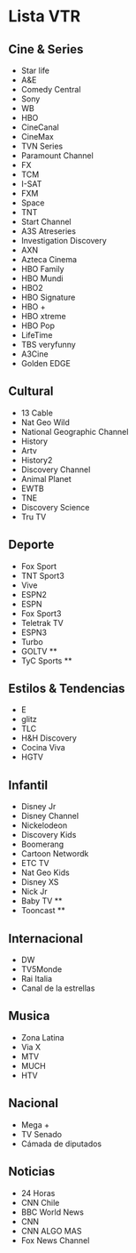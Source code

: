 # Lista VTR

## Cine & Series
- Star life
- A&E
- Comedy Central
- Sony
- WB
- HBO
- CineCanal
- CineMax
- TVN Series
- Paramount Channel
- FX
- TCM
- I-SAT
- FXM
- Space
- TNT
- Start Channel
- A3S Atreseries
- Investigation Discovery
- AXN
- Azteca Cinema
- HBO Family
- HBO Mundi
- HBO2
- HBO Signature
- HBO +
- HBO xtreme
- HBO Pop
- LifeTime
- TBS veryfunny
- A3Cine
- Golden EDGE
## Cultural
- 13 Cable
- Nat Geo Wild
- National Geographic Channel
- History
- Artv
- History2
- Discovery Channel
- Animal Planet
- EWTB
- TNE
- Discovery Science
- Tru TV
## Deporte
- Fox Sport
- TNT Sport3
- Vive
- ESPN2
- ESPN
- Fox Sport3
- Teletrak TV
- ESPN3
- Turbo
- GOLTV **
- TyC Sports **
## Estilos & Tendencias
- E
- glitz
- TLC
- H&H Discovery
- Cocina Viva
- HGTV
## Infantil
- Disney Jr
- Disney Channel
- Nickelodeon
- Discovery Kids
- Boomerang
- Cartoon Networdk
- ETC TV
- Nat Geo Kids
- Disney XS
- Nick Jr
- Baby TV **
- Tooncast **
## Internacional
- DW
- TV5Monde
- Rai Italia
- Canal de la estrellas
## Musica
- Zona Latina
- Via X
- MTV
- MUCH
- HTV
## Nacional
- Mega +
- TV Senado
- Cámada de diputados
## Noticias
- 24 Horas
- CNN Chile
- BBC World News
- CNN
- CNN ALGO MAS
- Fox News Channel

